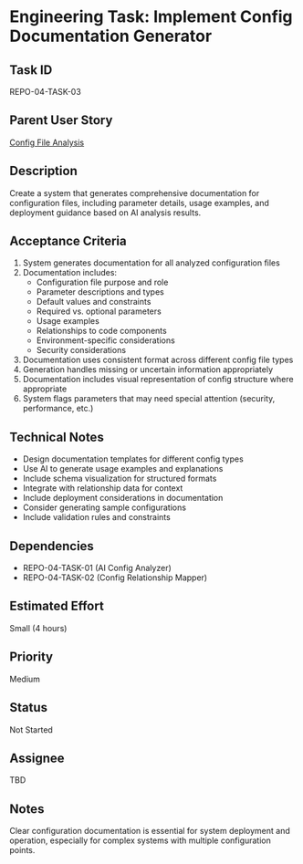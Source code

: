 # Engineering Task: Implement Config Documentation Generator

## Task ID
REPO-04-TASK-03

## Parent User Story
[Config File Analysis](../04-config-file-analysis.md)

## Description
Create a system that generates comprehensive documentation for configuration files, including parameter details, usage examples, and deployment guidance based on AI analysis results.

## Acceptance Criteria
1. System generates documentation for all analyzed configuration files
2. Documentation includes:
   - Configuration file purpose and role
   - Parameter descriptions and types
   - Default values and constraints
   - Required vs. optional parameters
   - Usage examples
   - Relationships to code components
   - Environment-specific considerations
   - Security considerations
3. Documentation uses consistent format across different config file types
4. Generation handles missing or uncertain information appropriately
5. Documentation includes visual representation of config structure where appropriate
6. System flags parameters that may need special attention (security, performance, etc.)

## Technical Notes
- Design documentation templates for different config types
- Use AI to generate usage examples and explanations
- Include schema visualization for structured formats
- Integrate with relationship data for context
- Include deployment considerations in documentation
- Consider generating sample configurations
- Include validation rules and constraints

## Dependencies
- REPO-04-TASK-01 (AI Config Analyzer)
- REPO-04-TASK-02 (Config Relationship Mapper)

## Estimated Effort
Small (4 hours)

## Priority
Medium

## Status
Not Started

## Assignee
TBD

## Notes
Clear configuration documentation is essential for system deployment and operation, especially for complex systems with multiple configuration points.